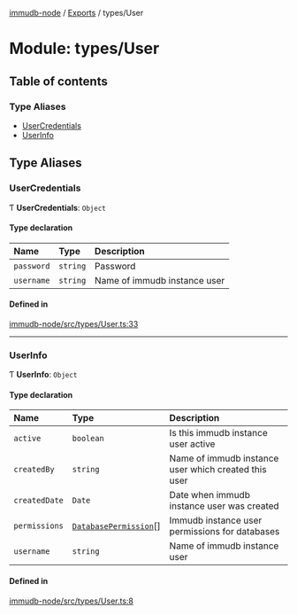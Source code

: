 [immudb-node](../README.md) / [Exports](../modules.md) / types/User

# Module: types/User

## Table of contents

### Type Aliases

- [UserCredentials](types_User.md#usercredentials)
- [UserInfo](types_User.md#userinfo)

## Type Aliases

### UserCredentials

Ƭ **UserCredentials**: `Object`

#### Type declaration

| Name | Type | Description |
| :------ | :------ | :------ |
| `password` | `string` | Password |
| `username` | `string` | Name of immudb instance user |

#### Defined in

[immudb-node/src/types/User.ts:33](https://github.com/user3232/node-immu-db/blob/2e88686/immudb-node/src/types/User.ts#L33)

___

### UserInfo

Ƭ **UserInfo**: `Object`

#### Type declaration

| Name | Type | Description |
| :------ | :------ | :------ |
| `active` | `boolean` | Is this immudb instance user active |
| `createdBy` | `string` | Name of immudb instance user which created this user |
| `createdDate` | `Date` | Date when immudb instance user was created |
| `permissions` | [`DatabasePermission`](types_Permission.md#databasepermission)[] | Immudb instance user permissions for databases |
| `username` | `string` | Name of immudb instance user |

#### Defined in

[immudb-node/src/types/User.ts:8](https://github.com/user3232/node-immu-db/blob/2e88686/immudb-node/src/types/User.ts#L8)
